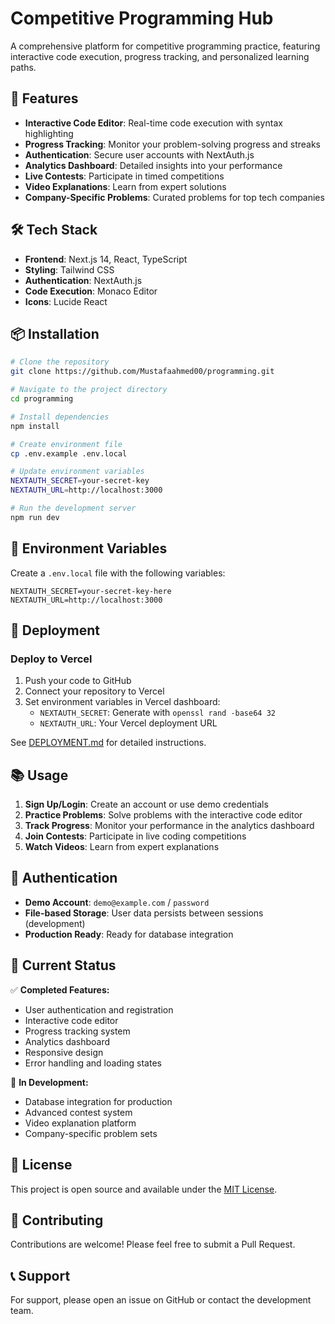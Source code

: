 # Competitive Programming Hub

A comprehensive platform for competitive programming practice, featuring interactive code execution, progress tracking, and personalized learning paths.

## 🚀 Features

- **Interactive Code Editor**: Real-time code execution with syntax highlighting
- **Progress Tracking**: Monitor your problem-solving progress and streaks
- **Authentication**: Secure user accounts with NextAuth.js
- **Analytics Dashboard**: Detailed insights into your performance
- **Live Contests**: Participate in timed competitions
- **Video Explanations**: Learn from expert solutions
- **Company-Specific Problems**: Curated problems for top tech companies

## 🛠️ Tech Stack

- **Frontend**: Next.js 14, React, TypeScript
- **Styling**: Tailwind CSS
- **Authentication**: NextAuth.js
- **Code Execution**: Monaco Editor
- **Icons**: Lucide React

## 📦 Installation

```bash
# Clone the repository
git clone https://github.com/Mustafaahmed00/programming.git

# Navigate to the project directory
cd programming

# Install dependencies
npm install

# Create environment file
cp .env.example .env.local

# Update environment variables
NEXTAUTH_SECRET=your-secret-key
NEXTAUTH_URL=http://localhost:3000

# Run the development server
npm run dev
```

## 🔧 Environment Variables

Create a `.env.local` file with the following variables:

```env
NEXTAUTH_SECRET=your-secret-key-here
NEXTAUTH_URL=http://localhost:3000
```

## 🚀 Deployment

### Deploy to Vercel

1. Push your code to GitHub
2. Connect your repository to Vercel
3. Set environment variables in Vercel dashboard:
   - `NEXTAUTH_SECRET`: Generate with `openssl rand -base64 32`
   - `NEXTAUTH_URL`: Your Vercel deployment URL

See [DEPLOYMENT.md](./DEPLOYMENT.md) for detailed instructions.

## 📚 Usage

1. **Sign Up/Login**: Create an account or use demo credentials
2. **Practice Problems**: Solve problems with the interactive code editor
3. **Track Progress**: Monitor your performance in the analytics dashboard
4. **Join Contests**: Participate in live coding competitions
5. **Watch Videos**: Learn from expert explanations

## 🔐 Authentication

- **Demo Account**: `demo@example.com` / `password`
- **File-based Storage**: User data persists between sessions (development)
- **Production Ready**: Ready for database integration

## 🎯 Current Status

✅ **Completed Features:**
- User authentication and registration
- Interactive code editor
- Progress tracking system
- Analytics dashboard
- Responsive design
- Error handling and loading states

🔄 **In Development:**
- Database integration for production
- Advanced contest system
- Video explanation platform
- Company-specific problem sets

## 📄 License

This project is open source and available under the [MIT License](LICENSE).

## 🤝 Contributing

Contributions are welcome! Please feel free to submit a Pull Request.

## 📞 Support

For support, please open an issue on GitHub or contact the development team. 